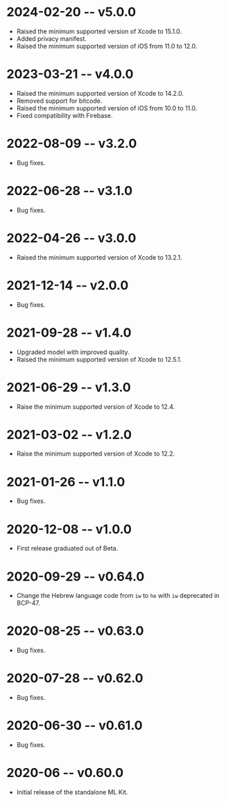 # 2024-02-20 -- v5.0.0
- Raised the minimum supported version of Xcode to 15.1.0.
- Added privacy manifest.
- Raised the minimum supported version of iOS from 11.0 to 12.0.
# 2023-03-21 -- v4.0.0
- Raised the minimum supported version of Xcode to 14.2.0.
- Removed support for bitcode.
- Raised the minimum supported version of iOS from 10.0 to 11.0.
- Fixed compatibility with Firebase.
# 2022-08-09 -- v3.2.0
- Bug fixes.
# 2022-06-28 -- v3.1.0
- Bug fixes.
# 2022-04-26 -- v3.0.0
- Raised the minimum supported version of Xcode to 13.2.1.
# 2021-12-14 -- v2.0.0
- Bug fixes.
# 2021-09-28 -- v1.4.0
- Upgraded model with improved quality.
- Raised the minimum supported version of Xcode to 12.5.1.
# 2021-06-29 -- v1.3.0
- Raise the minimum supported version of Xcode to 12.4.
# 2021-03-02 -- v1.2.0
- Raise the minimum supported version of Xcode to 12.2.
# 2021-01-26 -- v1.1.0
- Bug fixes.
# 2020-12-08 -- v1.0.0
- First release graduated out of Beta.
# 2020-09-29 -- v0.64.0
- Change the Hebrew language code from `iw` to `he` with `iw` deprecated in BCP-47.
# 2020-08-25 -- v0.63.0
- Bug fixes.
# 2020-07-28 -- v0.62.0
- Bug fixes.
# 2020-06-30 -- v0.61.0
- Bug fixes.
# 2020-06 -- v0.60.0
- Initial release of the standalone ML Kit.

